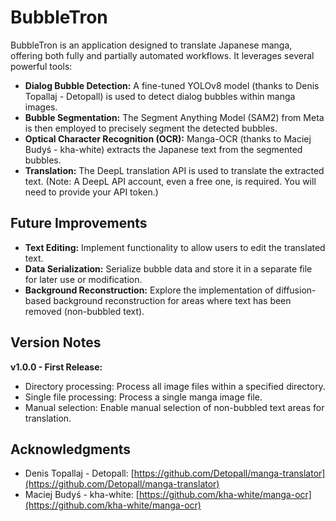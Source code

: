 # BubbleTron

BubbleTron is an application designed to translate Japanese manga, offering both fully and partially automated workflows. It leverages several powerful tools:

* **Dialog Bubble Detection:** A fine-tuned YOLOv8 model (thanks to Denis Topallaj - Detopall) is used to detect dialog bubbles within manga images.
* **Bubble Segmentation:** The Segment Anything Model (SAM2) from Meta is then employed to precisely segment the detected bubbles.
* **Optical Character Recognition (OCR):** Manga-OCR (thanks to Maciej Budyś - kha-white) extracts the Japanese text from the segmented bubbles.
* **Translation:** The DeepL translation API is used to translate the extracted text. (Note: A DeepL API account, even a free one, is required. You will need to provide your API token.)

## Future Improvements

* **Text Editing:** Implement functionality to allow users to edit the translated text.
* **Data Serialization:** Serialize bubble data and store it in a separate file for later use or modification.
* **Background Reconstruction:** Explore the implementation of diffusion-based background reconstruction for areas where text has been removed (non-bubbled text).

## Version Notes

**v1.0.0 - First Release:**

* Directory processing: Process all image files within a specified directory.
* Single file processing: Process a single manga image file.
* Manual selection: Enable manual selection of non-bubbled text areas for translation.

## Acknowledgments

* Denis Topallaj - Detopall: [https://github.com/Detopall/manga-translator](https://github.com/Detopall/manga-translator)
* Maciej Budyś - kha-white: [https://github.com/kha-white/manga-ocr](https://github.com/kha-white/manga-ocr)
